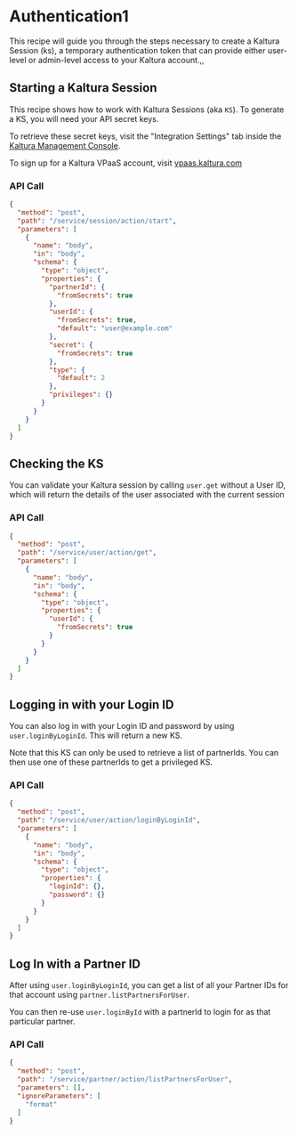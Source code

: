 <!--METADATA
{
  "icon": "lock",
  "sortOrder": 1000,
  "tags": [
    "session",
    "user",
    "partner"
  ],
  "keywords": [],
  "summary": "Learn how to pass your credentials to Kaltura's API and create a Kaltura Session"
}
-->

# Authentication1
This recipe will guide you through the steps necessary to create a Kaltura Session (ks), a temporary authentication token that can provide either user-level or admin-level access to your Kaltura account.,,

## Starting a Kaltura Session
This recipe shows how to work with Kaltura Sessions (aka `KS`).  To generate a KS, you will need your API secret keys.

To retrieve these secret keys, visit the "Integration Settings" tab inside the [Kaltura Management Console](http://kmc.kaltura.com/index.php/kmc/kmc4#account|integration).

To sign up for a Kaltura VPaaS account, visit [vpaas.kaltura.com](https://vpaas.kaltura.com)

### API Call
```json
{
  "method": "post",
  "path": "/service/session/action/start",
  "parameters": [
    {
      "name": "body",
      "in": "body",
      "schema": {
        "type": "object",
        "properties": {
          "partnerId": {
            "fromSecrets": true
          },
          "userId": {
            "fromSecrets": true,
            "default": "user@example.com"
          },
          "secret": {
            "fromSecrets": true
          },
          "type": {
            "default": 2
          },
          "privileges": {}
        }
      }
    }
  ]
}
```

## Checking the KS
You can validate your Kaltura session by calling ```user.get``` without a User ID, which will return the details of the user associated with the current session

### API Call
```json
{
  "method": "post",
  "path": "/service/user/action/get",
  "parameters": [
    {
      "name": "body",
      "in": "body",
      "schema": {
        "type": "object",
        "properties": {
          "userId": {
            "fromSecrets": true
          }
        }
      }
    }
  ]
}
```

## Logging in with your Login ID
You can also log in with your Login ID and password by using `user.loginByLoginId`. This will return a new KS.

Note that this KS can only be used to retrieve a list of partnerIds.
You can then use one of these partnerIds to get a privileged KS.

### API Call
```json
{
  "method": "post",
  "path": "/service/user/action/loginByLoginId",
  "parameters": [
    {
      "name": "body",
      "in": "body",
      "schema": {
        "type": "object",
        "properties": {
          "loginId": {},
          "password": {}
        }
      }
    }
  ]
}
```

## Log In with a Partner ID
After using `user.loginByLoginId`, you can get a list of all your Partner IDs for that account using `partner.listPartnersForUser`.

You can then re-use `user.loginById` with a partnerId to login for as that particular partner.

### API Call
```json
{
  "method": "post",
  "path": "/service/partner/action/listPartnersForUser",
  "parameters": [],
  "ignoreParameters": [
    "format"
  ]
}
```